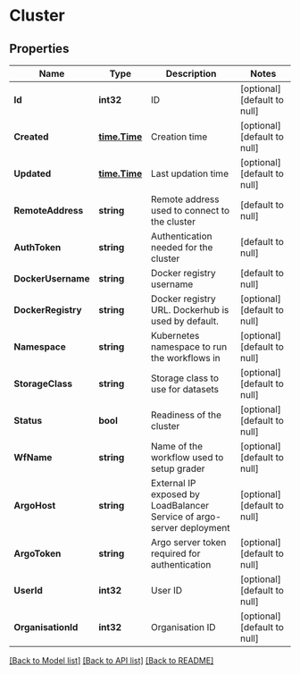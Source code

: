 # Cluster

## Properties
Name | Type | Description | Notes
------------ | ------------- | ------------- | -------------
**Id** | **int32** | ID | [optional] [default to null]
**Created** | [**time.Time**](time.Time.md) | Creation time | [optional] [default to null]
**Updated** | [**time.Time**](time.Time.md) | Last updation time | [optional] [default to null]
**RemoteAddress** | **string** | Remote address used to connect to the cluster | [default to null]
**AuthToken** | **string** | Authentication needed for the cluster | [default to null]
**DockerUsername** | **string** | Docker registry username | [default to null]
**DockerRegistry** | **string** | Docker registry URL. Dockerhub is used by default. | [optional] [default to null]
**Namespace** | **string** | Kubernetes namespace to run the workflows in | [optional] [default to null]
**StorageClass** | **string** | Storage class to use for datasets | [optional] [default to null]
**Status** | **bool** | Readiness of the cluster | [optional] [default to null]
**WfName** | **string** | Name of the workflow used to setup grader | [optional] [default to null]
**ArgoHost** | **string** | External IP exposed by LoadBalancer Service of argo-server deployment | [optional] [default to null]
**ArgoToken** | **string** | Argo server token required for authentication | [optional] [default to null]
**UserId** | **int32** | User ID | [optional] [default to null]
**OrganisationId** | **int32** | Organisation ID | [optional] [default to null]

[[Back to Model list]](../README.md#documentation-for-models) [[Back to API list]](../README.md#documentation-for-api-endpoints) [[Back to README]](../README.md)


